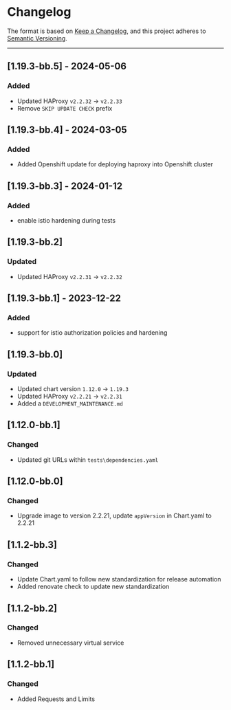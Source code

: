 # Changelog

The format is based on [Keep a Changelog](https://keepachangelog.com/en/1.0.0/), and this project adheres to [Semantic Versioning](https://semver.org/spec/v2.0.0.html).

---
## [1.19.3-bb.5] - 2024-05-06
### Added
- Updated HAProxy `v2.2.32` -> `v2.2.33`
- Remove `SKIP UPDATE CHECK` prefix

## [1.19.3-bb.4] - 2024-03-05
### Added
- Added Openshift update for deploying haproxy into Openshift cluster

## [1.19.3-bb.3] - 2024-01-12
### Added
- enable istio hardening during tests

## [1.19.3-bb.2]
### Updated
- Updated HAProxy `v2.2.31` -> `v2.2.32`

## [1.19.3-bb.1] - 2023-12-22
### Added
- support for istio authorization policies and hardening

## [1.19.3-bb.0]
### Updated
- Updated chart version `1.12.0` -> `1.19.3`
- Updated HAProxy `v2.2.21` -> `v2.2.31`
- Added a `DEVELOPMENT_MAINTENANCE.md`

## [1.12.0-bb.1]
### Changed
- Updated git URLs within `tests\dependencies.yaml`

## [1.12.0-bb.0]
### Changed
- Upgrade image to version 2.2.21, update `appVersion` in Chart.yaml to 2.2.21

## [1.1.2-bb.3]
### Changed
- Update Chart.yaml to follow new standardization for release automation
- Added renovate check to update new standardization

## [1.1.2-bb.2]
### Changed
- Removed unnecessary virtual service

## [1.1.2-bb.1]
### Changed
- Added Requests and Limits
